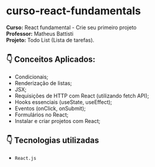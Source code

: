 # curso-react-fundamentals

**Curso:** React fundamental - Crie seu primeiro projeto  <br>
**Professor:** Matheus Battisti  <br>
**Projeto:** Todo List (Lista de tarefas).

## :point_down: Conceitos Aplicados: 
- Condicionais;
- Renderização de listas;
- JSX;
- Requisições de HTTP com React (utilizando fetch API);
- Hooks essenciais (useState, useEffect);
- Eventos (onClick, onSubmit);
- Formulários no React;
- Instalar e criar projetos com React;

## :point_down: Tecnologias utilizadas
- ``React.js``
